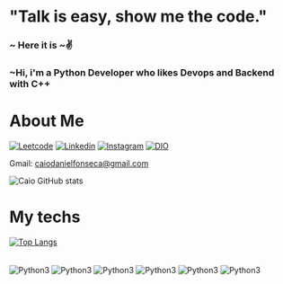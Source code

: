 # "Talk is easy, show me the code." 
### ~ Here it is ~✌️
### ~Hi, i'm a Python Developer who likes Devops and Backend with C++

# About Me 
[![Leetcode](https://img.shields.io/badge/-LeetCode-FFA116?style=for-the-badge&logo=LeetCode&logoColor=black)](https://leetcode.com/Kaka777/) [![Linkedin](https://img.shields.io/badge/LinkedIn-0077B5?style=for-the-badge&logo=linkedin&logoColor=white)](https://www.linkedin.com/in/caio-daniel-1b8951269/) [![Instagram](https://img.shields.io/badge/Instagram-E4405F?style=for-the-badge&logo=instagram&logoColor=white)](https://www.instagram.com/caio_kaka_/?next=%2F) [![DIO](https://img.shields.io/website?label=DIOCOURSES&style=for-the-badge&url=https://DIO/)](https://web.dio.me/users/caiodanielfonseca?tab=skills)

Gmail: caiodanielfonseca@gmail.com


![Caio GitHub stats](https://github-readme-stats.vercel.app/api?username=Caio2a7&show_icons=true&theme=dark&count_private=true)

# My techs
[![Top Langs](https://github-readme-stats.vercel.app/api/top-langs/?username=Caio2a7&layout=compact)](https://github.com/Caio2a7/github-readme-stats)

<div style="display^: inline_block"><br/>
    <img align="center" alt="Python3"src="https://img.shields.io/badge/Python-14354C?style=for-the-badge&logo=python&logoColor=white">
    <img align="center" alt="Python3"src="https://img.shields.io/badge/C%2B%2B-00599C?style=for-the-badge&logo=c%2B%2B&logoColor=white">
    <img align="center" alt="Python3"src="https://img.shields.io/badge/C-00599C?style=for-the-badge&logo=c&logoColor=white">
    <img align="center" alt="Python3"src="https://img.shields.io/badge/Shell_Script-121011?style=for-the-badge&logo=gnu-bash&logoColor=white">
    <img align="center" alt="Python3"src="https://img.shields.io/badge/Debian-A81D33?style=for-the-badge&logo=debian&logoColor=white">
    <img align="center" alt="Python3"src="https://img.shields.io/badge/Amazon_AWS-232F3E?style=for-the-badge&logo=amazon-aws&logoColor=white">


</div>
